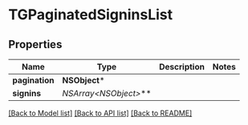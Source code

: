 # TGPaginatedSigninsList

## Properties
Name | Type | Description | Notes
------------ | ------------- | ------------- | -------------
**pagination** | **NSObject*** |  | 
**signins** | **NSArray&lt;NSObject*&gt;*** |  | 

[[Back to Model list]](../README.md#documentation-for-models) [[Back to API list]](../README.md#documentation-for-api-endpoints) [[Back to README]](../README.md)


